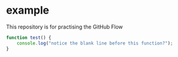 # example
This repository is for practising the GitHub Flow


```javascript
function test() {
    console.log("notice the blank line before this function?");
}
```
